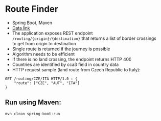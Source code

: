 # Route Finder
- Spring Boot, Maven
- [Data link](https://raw.githubusercontent.com/mledoze/countries/master/countries.json)
- The application exposes REST endpoint `/routing/{origin}/{destination}` that
returns a list of border crossings to get from origin to destination
- Single route is returned if the journey is possible
- Algorithm needs to be efficient
- If there is no land crossing, the endpoint returns ​HTTP 400
- Countries are identified by ​cca3​ field in country data
- HTTP request sample (land route from Czech Republic to Italy):
```
GET /routing/CZE/ITA HTTP/1.0 : {
    "route": ["CZE", "AUT", "ITA"] 
}
```

## Run using Maven: 
`mvn clean spring-boot:run`